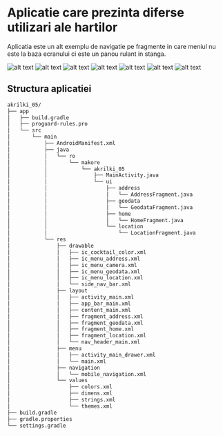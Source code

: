 # Aplicatie care prezinta diferse utilizari ale hartilor

Aplicatia este un alt exemplu de navigatie pe fragmente in care meniul nu este la baza ecranului ci este un panou rulant in stanga.  

![alt text](images/ask_permission.jpg)
![alt text](images/home_screen.jpg)
![alt text](images/sidemenu.jpg)
![alt text](images/geodata.jpg)
![alt text](images/location.jpg)
![alt text](images/address.jpg)
![alt text](images/satellite.jpg)

## Structura aplicatiei

```sh
akrilki_05/
├── app
│   ├── build.gradle
│   ├── proguard-rules.pro
│   └── src
│       └── main
│           ├── AndroidManifest.xml
│           ├── java
│           │   └── ro
│           │       └── makore
│           │           └── akrilki_05
│           │               ├── MainActivity.java
│           │               └── ui
│           │                   ├── address
│           │                   │   └── AddressFragment.java
│           │                   ├── geodata
│           │                   │   └── GeodataFragment.java
│           │                   ├── home
│           │                   │   └── HomeFragment.java
│           │                   └── location
│           │                       └── LocationFragment.java
│           └── res
│               ├── drawable
│               │   ├── ic_cocktail_color.xml
│               │   ├── ic_menu_address.xml
│               │   ├── ic_menu_camera.xml
│               │   ├── ic_menu_geodata.xml
│               │   ├── ic_menu_location.xml
│               │   └── side_nav_bar.xml
│               ├── layout
│               │   ├── activity_main.xml
│               │   ├── app_bar_main.xml
│               │   ├── content_main.xml
│               │   ├── fragment_address.xml
│               │   ├── fragment_geodata.xml
│               │   ├── fragment_home.xml
│               │   ├── fragment_location.xml
│               │   └── nav_header_main.xml
│               ├── menu
│               │   ├── activity_main_drawer.xml
│               │   └── main.xml
│               ├── navigation
│               │   └── mobile_navigation.xml
│               └── values
│                   ├── colors.xml
│                   ├── dimens.xml
│                   ├── strings.xml
│                   └── themes.xml
├── build.gradle
├── gradle.properties
└── settings.gradle
```